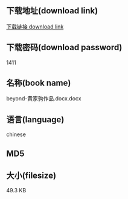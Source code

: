 ## 下载地址(download link)
[下载链接 download link](https://voluble-croquembouche-d321dc.netlify.app/?s=beyond-%E9%BB%84%E5%AE%B6%E9%A9%B9%E4%BD%9C%E5%93%81.docx)

## 下载密码(download password)
1411

## 名称(book name)
beyond-黄家驹作品.docx.docx

## 语言(language)
chinese

## MD5


## 大小(filesize)
49.3 KB
